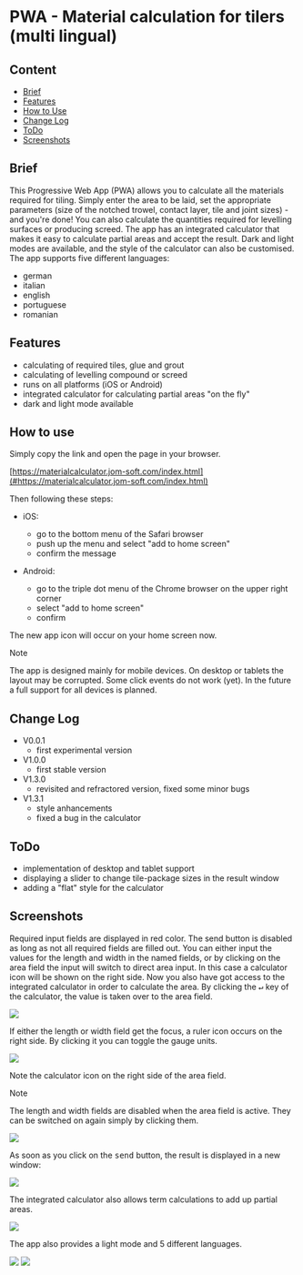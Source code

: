 # PWA - Material calculation for tilers (multi lingual)


## Content
  * [Brief](#brief)
  * [Features](#features)
  * [How to Use](#how-to-use)
  * [Change Log](#change-log)
  * [ToDo](#todo)  
  * [Screenshots](#screenshots)


## Brief 
  This Progressive Web App (PWA) allows you to calculate all the materials required for tiling. Simply enter the area to be laid, set the appropriate parameters (size of the notched trowel, contact layer, tile and joint sizes) - and you're done!
  You can also calculate the quantities required for levelling surfaces or producing screed.
  The app has an integrated calculator that makes it easy to calculate partial areas and accept the result.
  Dark and light modes are available, and the style of the calculator can also be customised.
  The app supports five different languages:
  - german
  - italian
  - english
  - portuguese
  - romanian


## Features
  * calculating of required tiles, glue and grout
  * calculating of levelling compound or screed
  * runs on all platforms (iOS or Android)
  * integrated calculator for calculating partial areas "on the fly"
  * dark and light mode available


## How to use
  Simply copy the link and open the page in your browser.

  [https://materialcalculator.jom-soft.com/index.html](#https://materialcalculator.jom-soft.com/index.html)

  Then following these steps:
  * iOS:
    - go to the bottom menu of the Safari browser
    - push up the menu and select "add to home screen"
    - confirm the message

  * Android:
    - go to the triple dot menu of the Chrome browser on the upper right corner
    - select "add to home screen"
    - confirm

  The new app icon will occur on your home screen now.

  > [!NOTE] 
  > The app is designed mainly for mobile devices. On desktop or tablets the layout may be corrupted.
  > Some click events do not work (yet). In the future a full support for all devices is planned.

## Change Log
  * V0.0.1
    - first experimental version
  * V1.0.0
    - first stable version
  * V1.3.0
    - revisited and refractored version, fixed some minor bugs
  * V1.3.1
    - style anhancements
    - fixed a bug in the calculator


## ToDo
  - implementation of desktop and tablet support
  - displaying a slider to change tile-package sizes in the result window
  - adding a "flat" style for the calculator


## Screenshots


Required input fields are displayed in red color. The send button is disabled as long as not all required fields are filled out.
You can either input the values for the length and width in the named fields, or by clicking on the area field the input will switch to direct area input.
In this case a calculator icon will be shown on the right side. Now you also have got access to the integrated calculator in order to calculate the area. By clicking the <kbd> ↵</kbd>  key of the calculator, the value is taken over to the area field.

<img src="./img/screenshots/scn00.jpg">

If either the length or width field get the focus, a ruler icon occurs on the right side. By clicking it you can toggle the gauge units.

<img src="./img/screenshots/scn01.jpg">

Note the calculator icon on the right side of the area field. 
> [!NOTE]
> The length and width fields are disabled when the area field is active. They can be switched on again simply by clicking them.

<img src="./img/screenshots/scn02.jpg">

As soon as you click on the <kbd> send</kbd> button, the result is displayed in a new window:

<img src="./img/screenshots/scn03.jpg">

The integrated calculator also allows term calculations to add up partial areas.

<img src="./img/screenshots/scn04.jpg">

The app also provides a light mode and 5 different languages.

<img src="./img/screenshots/scn06.jpg">


<img src="./img/screenshots/scn07.jpg">

